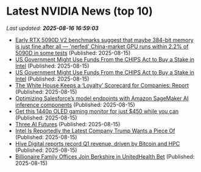 # Latest NVIDIA News (top 10)
_Last updated: **2025-08-16 16:59:03**_

- [Early RTX 5090D V2 benchmarks suggest that maybe 384-bit memory is just fine after all — 'nerfed' China-market GPU runs within 2.2% of 5090D in some tests](https://www.tomshardware.com/pc-components/gpus/early-rtx-5090d-v2-benchmarks-suggest-that-maybe-384-bit-memory-is-just-fine-after-all-nerfed-china-market-gpu-runs-within-2-2-percent-of-5090d-in-some-tests) (Published: 2025-08-15)
- [US Government Might Use Funds From the CHIPS Act to Buy a Stake in Intel](https://uk.pcmag.com/processors/159600/us-government-might-use-funds-from-the-chips-act-to-buy-a-stake-in-intel) (Published: 2025-08-15)
- [US Government Might Use Funds From the CHIPS Act to Buy a Stake in Intel](https://me.pcmag.com/en/processors/31727/us-government-might-use-funds-from-the-chips-act-to-buy-a-stake-in-intel) (Published: 2025-08-15)
- [The White House Keeps a ‘Loyalty’ Scorecard for Companies: Report](https://gizmodo.com/the-white-house-keeps-a-loyalty-scorecard-for-companies-report-2000643683) (Published: 2025-08-15)
- [Optimizing Salesforce’s model endpoints with Amazon SageMaker AI inference components](https://aws.amazon.com/blogs/machine-learning/optimizing-salesforces-model-endpoints-with-amazon-sagemaker-ai-inference-components/) (Published: 2025-08-15)
- [Get this 1440p OLED gaming monitor for just $450 while you can](https://www.pcworld.com/article/2879708/get-this-1440p-oled-gaming-monitor-for-just-450-while-you-can.html) (Published: 2025-08-15)
- [Three AI Futures](http://cacm.acm.org/opinion/three-ai-futures/) (Published: 2025-08-15)
- [Intel Is Reportedly the Latest Company Trump Wants a Piece Of](https://reason.com/2025/08/15/intel-is-reportedly-the-latest-company-trump-wants-a-piece-of/) (Published: 2025-08-15)
- [Hive Digital reports record Q1 revenue, driven by Bitcoin and HPC](https://cointelegraph.com/news/hive-digital-q1-2026-earnings-bitcoin-ai-growth) (Published: 2025-08-15)
- [Billionaire Family Offices Join Berkshire in UnitedHealth Bet](https://www.livemint.com/companies/company-results/billionaire-family-offices-join-berkshire-in-unitedhealth-bet-11755274532866.html) (Published: 2025-08-15)
